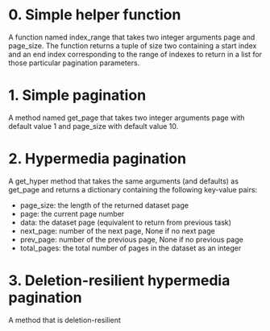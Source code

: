 # 0. Simple helper function
A function named index_range that takes two integer arguments page and page_size.
The function returns a tuple of size two containing a start index and an end
index corresponding to the range of indexes to return in a list for those particular pagination parameters.

# 1. Simple pagination
A method named get_page that takes two integer arguments page with default value 1 and page_size with default value 10.

# 2. Hypermedia pagination
A get_hyper method that takes the same arguments (and defaults) as get_page and returns a dictionary containing the following key-value pairs:

* page_size: the length of the returned dataset page
* page: the current page number
* data: the dataset page (equivalent to return from previous task)
* next_page: number of the next page, None if no next page
* prev_page: number of the previous page, None if no previous page
* total_pages: the total number of pages in the dataset as an integer

# 3. Deletion-resilient hypermedia pagination
A method that is deletion-resilient
